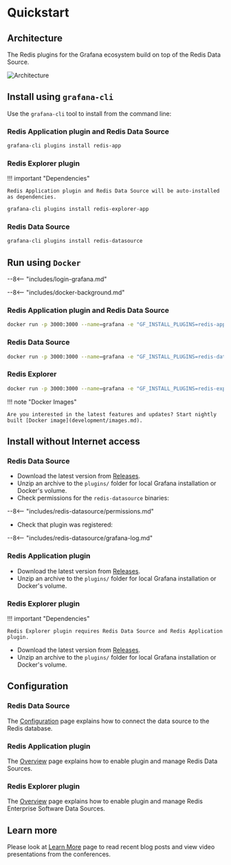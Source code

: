 # Quickstart

## Architecture

The Redis plugins for the Grafana ecosystem build on top of the Redis Data Source.

![Architecture](/images/redis-plugins.png)

## Install using `grafana-cli`

Use the `grafana-cli` tool to install from the command line:

### Redis Application plugin and Redis Data Source

```bash
grafana-cli plugins install redis-app
```

### Redis Explorer plugin

!!! important "Dependencies"

    Redis Application plugin and Redis Data Source will be auto-installed as dependencies.

```bash
grafana-cli plugins install redis-explorer-app
```

### Redis Data Source

```bash
grafana-cli plugins install redis-datasource
```

## Run using `Docker`

--8<-- "includes/login-grafana.md"

--8<-- "includes/docker-background.md"

### Redis Application plugin and Redis Data Source

```bash
docker run -p 3000:3000 --name=grafana -e "GF_INSTALL_PLUGINS=redis-app" grafana/grafana
```

### Redis Data Source

```bash
docker run -p 3000:3000 --name=grafana -e "GF_INSTALL_PLUGINS=redis-datasource" grafana/grafana
```

### Redis Explorer

```bash
docker run -p 3000:3000 --name=grafana -e "GF_INSTALL_PLUGINS=redis-explorer-app" grafana/grafana
```

!!! note "Docker Images"

    Are you interested in the latest features and updates? Start nightly built [Docker image](development/images.md).

## Install without Internet access

### Redis Data Source

- Download the latest version from [Releases](https://github.com/RedisGrafana/grafana-redis-datasource/releases).
- Unzip an archive to the `plugins/` folder for local Grafana installation or Docker's volume.
- Check permissions for the `redis-datasource` binaries:

--8<-- "includes/redis-datasource/permissions.md"

- Check that plugin was registered:

--8<-- "includes/redis-datasource/grafana-log.md"

### Redis Application plugin

- Download the latest version from [Releases](https://github.com/RedisGrafana/grafana-redis-app/releases).
- Unzip an archive to the `plugins/` folder for local Grafana installation or Docker's volume.

### Redis Explorer plugin

!!! important "Dependencies"

    Redis Explorer plugin requires Redis Data Source and Redis Application plugin.

- Download the latest version from [Releases](https://github.com/RedisGrafana/grafana-redis-explorer/releases).
- Unzip an archive to the `plugins/` folder for local Grafana installation or Docker's volume.

## Configuration

### Redis Data Source

The [Configuration](redis-datasource/configuration.md) page explains how to connect the data source to the Redis database.

### Redis Application plugin

The [Overview](redis-app/overview.md) page explains how to enable plugin and manage Redis Data Sources.

### Redis Explorer plugin

The [Overview](redis-explorer/overview.md) page explains how to enable plugin and manage Redis Enterprise Software Data Sources.

## Learn more

Please look at [Learn More](learn-more.md) page to read recent blog posts and view video presentations from the conferences.
